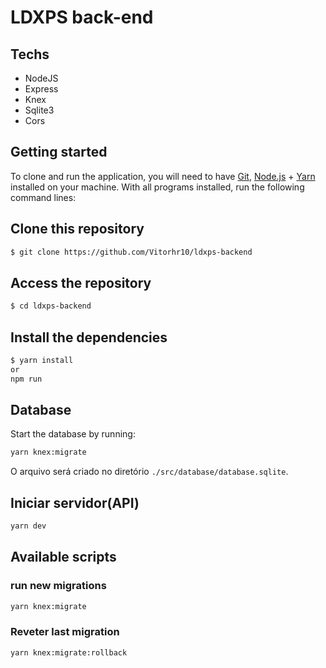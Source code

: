 # LDXPS back-end

## Techs
- NodeJS
- Express
- Knex
- Sqlite3
- Cors

## Getting started

To clone and run the application, you will need to have [Git](https://git-scm.com), [Node.js](https://nodejs.org) + [Yarn](https://yarnpkg.com) installed on your machine. With all programs installed, run the following command lines:

## Clone this repository
```bash
$ git clone https://github.com/Vitorhr10/ldxps-backend
```

## Access the repository
```bash
$ cd ldxps-backend
```

## Install the dependencies
```bash
$ yarn install 
or
npm run
```

## Database

Start the database by running:
```bash
yarn knex:migrate
```
O arquivo será criado no diretório `./src/database/database.sqlite`.

## Iniciar servidor(API)
```bash
yarn dev
```

## Available scripts

### run new migrations
```bash
yarn knex:migrate
```

### Reveter last migration
```bash
yarn knex:migrate:rollback
```
